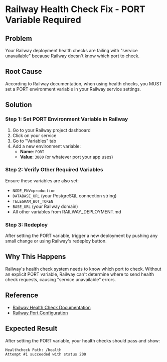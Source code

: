 # Railway Health Check Fix - PORT Variable Required

## Problem
Your Railway deployment health checks are failing with "service unavailable" because Railway doesn't know which port to check.

## Root Cause
According to Railway documentation, when using health checks, you MUST set a PORT environment variable in your Railway service settings.

## Solution

### Step 1: Set PORT Environment Variable in Railway
1. Go to your Railway project dashboard
2. Click on your service
3. Go to "Variables" tab
4. Add a new environment variable:
   - **Name**: `PORT`
   - **Value**: `3000` (or whatever port your app uses)

### Step 2: Verify Other Required Variables
Ensure these variables are also set:
- `NODE_ENV=production`
- `DATABASE_URL` (your PostgreSQL connection string)
- `TELEGRAM_BOT_TOKEN`
- `BASE_URL` (your Railway domain)
- All other variables from RAILWAY_DEPLOYMENT.md

### Step 3: Redeploy
After setting the PORT variable, trigger a new deployment by pushing any small change or using Railway's redeploy button.

## Why This Happens
Railway's health check system needs to know which port to check. Without an explicit PORT variable, Railway can't determine where to send health check requests, causing "service unavailable" errors.

## Reference
- [Railway Health Check Documentation](https://docs.railway.com/guides/healthchecks)
- [Railway Port Configuration](https://docs.railway.com/guides/public-networking#port-variable)

## Expected Result
After setting the PORT variable, your health checks should pass and show:
```
Healthcheck Path: /health
Attempt #1 succeeded with status 200
```